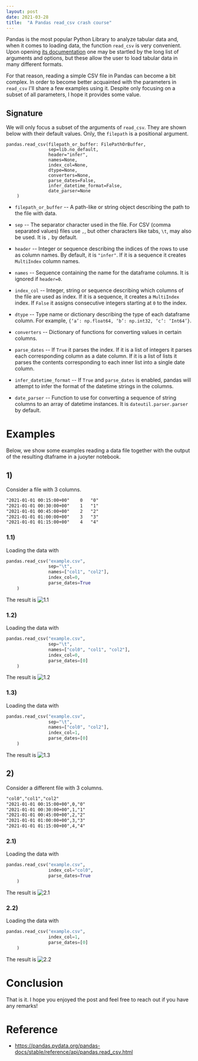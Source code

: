 ```yaml
---
layout: post
date: 2021-03-28
title:  "A Pandas read_csv crash course"
---
```


Pandas is the most popular Python Library to analyze tabular data and, when it comes to loading data, the function `read_csv` is very convenient. Upon opening [its documentation](https://pandas.pydata.org/pandas-docs/stable/reference/api/pandas.read_csv.html) one may be startled by the long list of arguments and options, but these allow the user to load tabular data in many different formats.

For that reason, reading a simple CSV file in Pandas can become a bit complex. In order to become better acquainted with the parameters in `read_csv` I'll share a few examples using it. Despite only focusing on a subset of all parameters, I hope it provides some value.

## Signature

We will only focus a subset of the arguments of `read_csv`. They are shown below with their default values. Only, the `filepath` is a positional argument.

```
pandas.read_csv(filepath_or_buffer: FilePathOrBuffer,
                sep=lib.no_default,
                header="infer",
                names=None,
                index_col=None,
                dtype=None,
                converters=None,
                parse_dates=False,
                infer_datetime_format=False,
                date_parser=None
    )
```

* `filepath_or_buffer` -- A path-like or string object describing the path to the file with data.

* `sep` -- The separator character used in the file. For CSV (comma separated values) files use `,`, but other characters like tabs, `\t`, may also be used. It is `,` by default.

* `header` -- Integer or sequence describing the indices of the rows to use as column names. By default, it is `"infer"`. If it is a sequence it creates `MultiIndex` column names.

* `names` -- Sequence containing the name for the dataframe columns. It is ignored if `header=0`.

* `index_col` -- Integer, string or sequence describing which columns of the file are used as index. If it is a sequence, it creates a `MultiIndex` index. If `False` it assigns consecutive integers starting at `0` to the index.

* `dtype` -- Type name or dictionary describing the type of each dataframe column. For example, `{‘a’: np.float64, ‘b’: np.int32, ‘c’: ‘Int64’}`.

* `converters` -- Dictionary of functions for converting values in certain columns.

* `parse_dates` -- If `True` it parses the index. If it is a list of integers it parses each corresponding column as a date column. If it is a list of lists it parses the contents corresponding to each inner list into a single date column.

* `infer_datetime_format` -- If `True` and `parse_dates` is enabled, pandas will attempt to infer the format of the datetime strings in the columns.

* `date_parser` -- Function to use for converting a sequence of string columns to an array of datetime instances. It is `dateutil.parser.parser` by default.



# Examples

Below, we show some examples reading a data file together with the output of the resulting dtaframe in a juoyter notebook.

## 1)
Consider a file with 3 columns. 
```txt
"2021-01-01 00:15:00+00"	0	"0"
"2021-01-01 00:30:00+00"	1	"1"
"2021-01-01 00:45:00+00"	2	"2"
"2021-01-01 01:00:00+00"	3	"3"
"2021-01-01 01:15:00+00"	4	"4"
```
### 1.1)
Loading the data with
```python
pandas.read_csv("example.csv",
                sep="\t",
                names=["col1", "col2"],
                index_col=0,
                parse_dates=True
    )
```
The result is
![1.1](/images/blog/dataframe/df_1.1.png)

### 1.2)
Loading the data with
```python
pandas.read_csv("example.csv",
                sep="\t",
                names=["col0", "col1", "col2"],
                index_col=0,
                parse_dates=[0]
    )
```
The result is
![1.2](/images/blog/dataframe/df_1.2.png)

### 1.3)
Loading the data with
```python
pandas.read_csv("example.csv",
                sep="\t",
                names=["col0", "col2"],
                index_col=1,
                parse_dates=[0]
    )
```
The result is
![1.3](/images/blog/dataframe/df_1.3.png)

## 2)
Consider a different file with 3 columns. 
```txt
"col0","col1","col2"
"2021-01-01 00:15:00+00",0,"0"
"2021-01-01 00:30:00+00",1,"1"
"2021-01-01 00:45:00+00",2,"2"
"2021-01-01 01:00:00+00",3,"3"
"2021-01-01 01:15:00+00",4,"4"
```
### 2.1)
Loading the data with
```python
pandas.read_csv("example.csv",
                index_col="col0",
                parse_dates=True
    )
```
The result is
![2.1](/images/blog/dataframe/df_2.1.png)

### 2.2)
Loading the data with
```python
pandas.read_csv("example.csv",
                index_col=1,
                parse_dates=[0]
    )
```
The result is
![2.2](/images/blog/dataframe/df_2.2.png)

# Conclusion 

That is it. I hope you enjoyed the post and feel free to reach out if you have any remarks!

# Reference
* https://pandas.pydata.org/pandas-docs/stable/reference/api/pandas.read_csv.html
